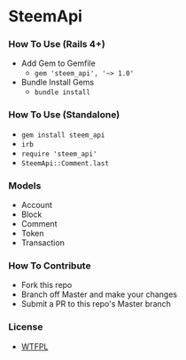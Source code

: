 # SteemApi

### How To Use (Rails 4+)
- Add Gem to Gemfile
	*	`gem 'steem_api', '~> 1.0'`
- Bundle Install Gems
	* `bundle install`

### How To Use (Standalone)
- `gem install steem_api`
- `irb`
- `require 'steem_api'`
- `SteemApi::Comment.last`

### Models
- Account
- Block
- Comment
- Token
- Transaction

### How To Contribute
- Fork this repo
- Branch off Master and make your changes
- Submit a PR to this repo's Master branch

### License
- [WTFPL](LICENSE.txt)
